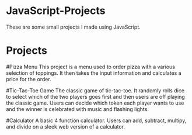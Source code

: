 # JavaScript-Projects
These are some small projects I made using JavaScript.

# Projects

#Pizza Menu
This project is a menu used to order pizza with a various selection of toppings. It then takes the input information and calculates a price for the order.

#Tic-Tac-Toe Game
The classic game of tic-tac-toe. It randomly rolls dice to select which of the two players goes first and then users are off playing the classic game. Users can decide which token each player wants to use and the winner is celebrated with music and flashing lights.

#Calculator
A basic 4 function calculator. Users can add, subtract, multipy, and divide on a sleek web version of a calculator.

